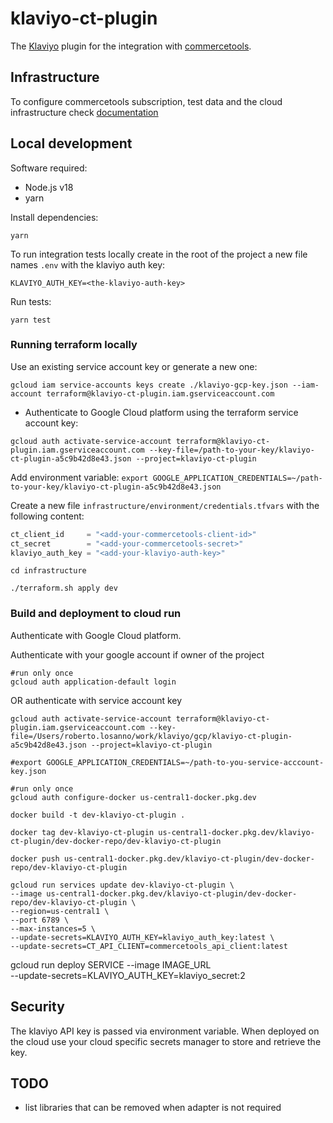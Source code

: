 # klaviyo-ct-plugin

The [Klaviyo](https://www.klaviyo.com/) plugin for the integration with [commercetools](https://commercetools.com/).

## Infrastructure

To configure commercetools subscription, test data and the cloud infrastructure
check [documentation](doc/infrastructure.md)

## Local development

Software required:

* Node.js v18
* yarn

Install dependencies:

```shell
yarn 
```

To run integration tests locally create in the root of the project a new file names `.env` with the klaviyo auth key:

```dotenv
KLAVIYO_AUTH_KEY=<the-klaviyo-auth-key>
```

Run tests:

```shell
yarn test
```

### Running terraform locally

Use an existing service account key or generate a new one:

```shell
gcloud iam service-accounts keys create ./klaviyo-gcp-key.json --iam-account terraform@klaviyo-ct-plugin.iam.gserviceaccount.com
```

- Authenticate to Google Cloud platform using the terraform service account key:

```shell
gcloud auth activate-service-account terraform@klaviyo-ct-plugin.iam.gserviceaccount.com --key-file=/path-to-your-key/klaviyo-ct-plugin-a5c9b42d8e43.json --project=klaviyo-ct-plugin
```

Add environment variable:
`export GOOGLE_APPLICATION_CREDENTIALS=~/path-to-your-key/klaviyo-ct-plugin-a5c9b42d8e43.json`

Create a new file `infrastructure/environment/credentials.tfvars` with the following content:

```terraform
ct_client_id     = "<add-your-commercetools-client-id>"
ct_secret        = "<add-your-commercetools-secret>"
klaviyo_auth_key = "<add-your-klaviyo-auth-key>"
  ```

```shell
cd infrastructure
```

```shell
./terraform.sh apply dev
```

### Build and deployment to cloud run

Authenticate with Google Cloud platform.

Authenticate with your google account if owner of the project

```shell
#run only once
gcloud auth application-default login
```

OR authenticate with service account key

```shell
gcloud auth activate-service-account terraform@klaviyo-ct-plugin.iam.gserviceaccount.com --key-file=/Users/roberto.losanno/work/klaviyo/gcp/klaviyo-ct-plugin-a5c9b42d8e43.json --project=klaviyo-ct-plugin    

#export GOOGLE_APPLICATION_CREDENTIALS=~/path-to-you-service-acccount-key.json
```

```shell
#run only once
gcloud auth configure-docker us-central1-docker.pkg.dev
```

```shell
docker build -t dev-klaviyo-ct-plugin .
```  

```shell
docker tag dev-klaviyo-ct-plugin us-central1-docker.pkg.dev/klaviyo-ct-plugin/dev-docker-repo/dev-klaviyo-ct-plugin
```    

```shell
docker push us-central1-docker.pkg.dev/klaviyo-ct-plugin/dev-docker-repo/dev-klaviyo-ct-plugin
```  

```shell
gcloud run services update dev-klaviyo-ct-plugin \
--image us-central1-docker.pkg.dev/klaviyo-ct-plugin/dev-docker-repo/dev-klaviyo-ct-plugin \
--region=us-central1 \
--port 6789 \
--max-instances=5 \
--update-secrets=KLAVIYO_AUTH_KEY=klaviyo_auth_key:latest \
--update-secrets=CT_API_CLIENT=commercetools_api_client:latest
```

gcloud run deploy SERVICE --image IMAGE_URL  \
--update-secrets=KLAVIYO_AUTH_KEY=klaviyo_secret:2

## Security

The klaviyo API key is passed via environment variable. When deployed on the cloud use your cloud specific secrets
manager to store and retrieve the key.

## TODO

* list libraries that can be removed when adapter is not required
